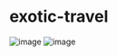 # exotic-travel
![image](https://user-images.githubusercontent.com/30759044/188208801-f6ebdce1-a0e3-4f11-8394-6c444aa49c27.png)
![image](https://user-images.githubusercontent.com/30759044/188208820-fb11ff3e-077a-4152-af14-d4f62dd671e5.png)
